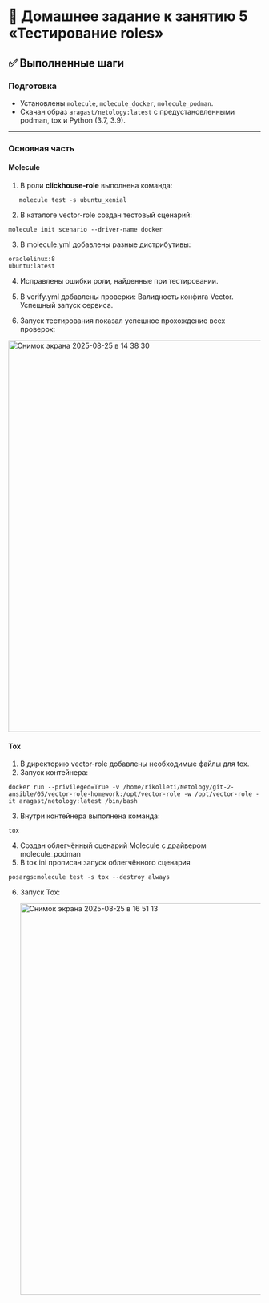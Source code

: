 # 📝 Домашнее задание к занятию 5 «Тестирование roles»

## ✅ Выполненные шаги

### Подготовка
- Установлены `molecule`, `molecule_docker`, `molecule_podman`.  
- Скачан образ `aragast/netology:latest` с предустановленными podman, tox и Python (3.7, 3.9).  

---

### Основная часть

#### Molecule
1. В роли **clickhouse-role** выполнена команда:
```
   molecule test -s ubuntu_xenial
```

2. В каталоге vector-role создан тестовый сценарий:
```
molecule init scenario --driver-name docker
```

3. В molecule.yml добавлены разные дистрибутивы:
```
oraclelinux:8
ubuntu:latest
```

4. Исправлены ошибки роли, найденные при тестировании.

5. В verify.yml добавлены проверки:
Валидность конфига Vector.
Успешный запуск сервиса.

6. Запуск тестирования показал успешное прохождение всех проверок:

<img width="927" height="782" alt="Снимок экрана 2025-08-25 в 14 38 30" src="https://github.com/user-attachments/assets/e1cac964-63b1-4837-b4ef-670273df5d02" />


#### Tox

1. В директорию vector-role добавлены необходимые файлы для tox.
2. Запуск контейнера:
```
docker run --privileged=True -v /home/rikolleti/Netology/git-2-ansible/05/vector-role-homework:/opt/vector-role -w /opt/vector-role -it aragast/netology:latest /bin/bash
```
3. Внутри контейнера выполнена команда:
```
tox
```
4. Создан облегчённый сценарий Molecule с драйвером molecule_podman
5. В tox.ini прописан запуск облегчённого сценария
```
posargs:molecule test -s tox --destroy always
```
6. Запуск Tox:

   <img width="1509" height="782" alt="Снимок экрана 2025-08-25 в 16 51 13" src="https://github.com/user-attachments/assets/63ea7f12-9c15-401c-b31c-aa8dc9d98bef" />

